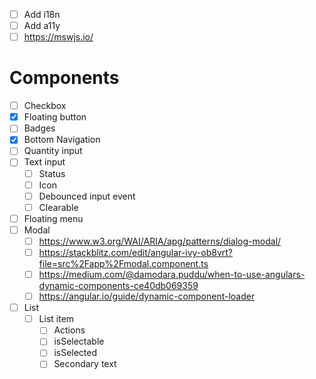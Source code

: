- [ ] Add i18n
- [ ] Add a11y
- [ ] https://mswjs.io/

# Components
- [ ] Checkbox
- [x] Floating button
- [ ] Badges
- [x] Bottom Navigation
- [ ] Quantity input
- [ ] Text input
  - [ ] Status
  - [ ] Icon
  - [ ] Debounced input event
  - [ ] Clearable 
- [ ] Floating menu
- [ ] Modal
  - [ ] https://www.w3.org/WAI/ARIA/apg/patterns/dialog-modal/
  - [ ] https://stackblitz.com/edit/angular-ivy-ob8vrt?file=src%2Fapp%2Fmodal.component.ts
  - [ ] https://medium.com/@damodara.puddu/when-to-use-angulars-dynamic-components-ce40db069359
  - [ ] https://angular.io/guide/dynamic-component-loader
- [ ] List
  - [ ] List item
    - [ ] Actions
    - [ ] isSelectable
    - [ ] isSelected
    - [ ] Secondary text
